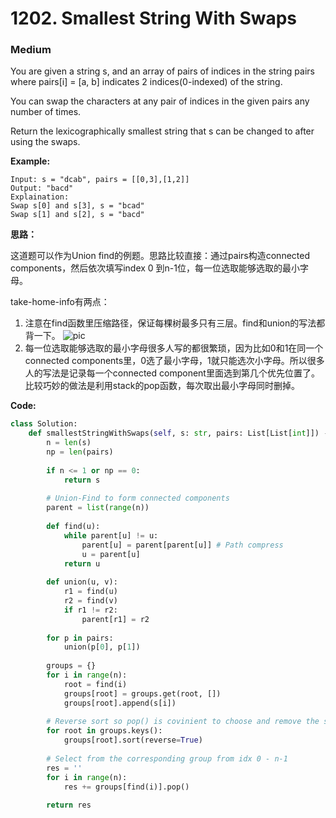 # 1202. Smallest String With Swaps
### Medium

You are given a string s, and an array of pairs of indices in the string pairs where pairs[i] = [a, b] indicates 2 indices(0-indexed) of the string.

You can swap the characters at any pair of indices in the given pairs any number of times.

Return the lexicographically smallest string that s can be changed to after using the swaps.

**Example:**

```
Input: s = "dcab", pairs = [[0,3],[1,2]]
Output: "bacd"
Explaination: 
Swap s[0] and s[3], s = "bcad"
Swap s[1] and s[2], s = "bacd"
```

**思路：**

这道题可以作为Union find的例题。思路比较直接：通过pairs构造connected components，然后依次填写index 0 到n-1位，每一位选取能够选取的最小字母。

take-home-info有两点：
1. 注意在find函数里压缩路径，保证每棵树最多只有三层。find和union的写法都背一下。
![pic](https://gblobscdn.gitbook.com/assets%2F-LrtQOWSnDdXhp3kYN4k%2F-LvL44re-0q77DuHjgdn%2F-LvL45kZl7X7KGfFYUdg%2F9.gif?alt=media)
2. 每一位选取能够选取的最小字母很多人写的都很繁琐，因为比如0和1在同一个connected components里，0选了最小字母，1就只能选次小字母。所以很多人的写法是记录每一个connected component里面选到第几个优先位置了。比较巧妙的做法是利用stack的pop函数，每次取出最小字母同时删掉。

**Code:**
```python
class Solution:
    def smallestStringWithSwaps(self, s: str, pairs: List[List[int]]) -> str:
        n = len(s)
        np = len(pairs)
        
        if n <= 1 or np == 0:
            return s
        
        # Union-Find to form connected components
        parent = list(range(n))
        
        def find(u):
            while parent[u] != u:
                parent[u] = parent[parent[u]] # Path compress
                u = parent[u]
            return u
        
        def union(u, v):
            r1 = find(u)
            r2 = find(v)
            if r1 != r2:
                parent[r1] = r2
        
        for p in pairs:
            union(p[0], p[1])
        
        groups = {}
        for i in range(n):
            root = find(i)
            groups[root] = groups.get(root, [])
            groups[root].append(s[i])
        
        # Reverse sort so pop() is covinient to choose and remove the smallest char
        for root in groups.keys():
            groups[root].sort(reverse=True)
        
        # Select from the corresponding group from idx 0 - n-1
        res = ''
        for i in range(n):
            res += groups[find(i)].pop()
        
        return res
```
